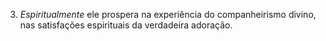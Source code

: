 ﻿3. <I>Espiritualmente</I> ele prospera na experiência do companheirismo divino, nas satisfações espirituais da verdadeira adoração.